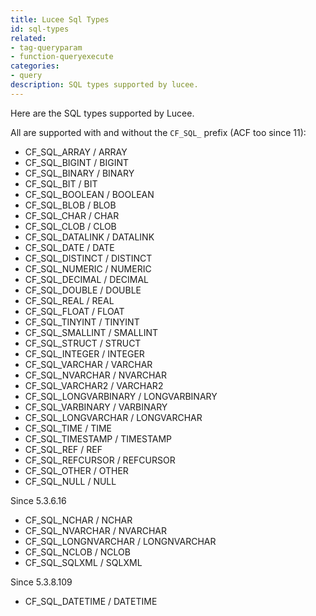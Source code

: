 ```yaml
---
title: Lucee Sql Types
id: sql-types
related:
- tag-queryparam
- function-queryexecute
categories:
- query
description: SQL types supported by lucee.
---
```


Here are the SQL types supported by Lucee.

All are supported with and without the `CF_SQL_` prefix (ACF too since 11):

* CF_SQL_ARRAY / ARRAY
* CF_SQL_BIGINT / BIGINT
* CF_SQL_BINARY / BINARY
* CF_SQL_BIT / BIT
* CF_SQL_BOOLEAN / BOOLEAN
* CF_SQL_BLOB / BLOB
* CF_SQL_CHAR / CHAR
* CF_SQL_CLOB / CLOB
* CF_SQL_DATALINK / DATALINK
* CF_SQL_DATE / DATE
* CF_SQL_DISTINCT / DISTINCT
* CF_SQL_NUMERIC / NUMERIC
* CF_SQL_DECIMAL / DECIMAL
* CF_SQL_DOUBLE / DOUBLE
* CF_SQL_REAL / REAL
* CF_SQL_FLOAT / FLOAT
* CF_SQL_TINYINT / TINYINT
* CF_SQL_SMALLINT / SMALLINT
* CF_SQL_STRUCT / STRUCT
* CF_SQL_INTEGER / INTEGER
* CF_SQL_VARCHAR / VARCHAR
* CF_SQL_NVARCHAR / NVARCHAR
* CF_SQL_VARCHAR2 / VARCHAR2
* CF_SQL_LONGVARBINARY / LONGVARBINARY
* CF_SQL_VARBINARY / VARBINARY
* CF_SQL_LONGVARCHAR / LONGVARCHAR
* CF_SQL_TIME / TIME
* CF_SQL_TIMESTAMP / TIMESTAMP
* CF_SQL_REF / REF
* CF_SQL_REFCURSOR / REFCURSOR
* CF_SQL_OTHER / OTHER
* CF_SQL_NULL / NULL

Since 5.3.6.16

* CF_SQL_NCHAR / NCHAR
* CF_SQL_NVARCHAR / NVARCHAR
* CF_SQL_LONGNVARCHAR / LONGNVARCHAR
* CF_SQL_NCLOB / NCLOB
* CF_SQL_SQLXML / SQLXML

Since 5.3.8.109

* CF_SQL_DATETIME / DATETIME

